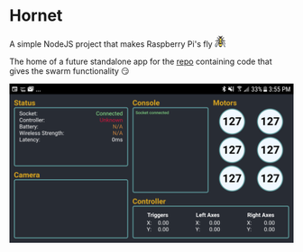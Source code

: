 # Hornet
A simple NodeJS project that makes Raspberry Pi's fly ![logo](public/logo_20x20.png)

The home of a future standalone app for the [repo](https://github.com/bizbink/hornet) containing code that gives the 
swarm functionality :smirk:

![preview](preview.png "The webapp on Android")